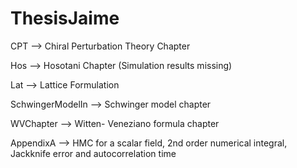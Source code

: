 # ThesisJaime


CPT --> Chiral Perturbation Theory Chapter 

Hos --> Hosotani Chapter (Simulation results missing)

Lat --> Lattice Formulation 

SchwingerModelIn --> Schwinger model chapter

WVChapter --> Witten- Veneziano formula chapter

AppendixA --> HMC for a scalar field, 2nd order numerical integral, Jackknife error
              and autocorrelation time
